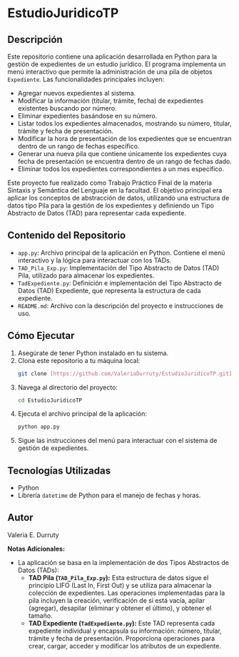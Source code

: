 # EstudioJuridicoTP

## Descripción

Este repositorio contiene una aplicación desarrollada en Python para la gestión de expedientes de un estudio jurídico. El programa implementa un menú interactivo que permite la administración de una pila de objetos `Expediente`. Las funcionalidades principales incluyen:

* Agregar nuevos expedientes al sistema.
* Modificar la información (titular, trámite, fecha) de expedientes existentes buscando por número.
* Eliminar expedientes basándose en su número.
* Listar todos los expedientes almacenados, mostrando su número, titular, trámite y fecha de presentación.
* Modificar la hora de presentación de los expedientes que se encuentran dentro de un rango de fechas específico.
* Generar una nueva pila que contiene únicamente los expedientes cuya fecha de presentación se encuentra dentro de un rango de fechas dado.
* Eliminar todos los expedientes correspondientes a un mes específico.

Este proyecto fue realizado como Trabajo Práctico Final de la materia Sintaxis y Semántica del Lenguaje en la facultad. El objetivo principal era aplicar los conceptos de abstracción de datos, utilizando una estructura de datos tipo Pila para la gestión de los expedientes y definiendo un Tipo Abstracto de Datos (TAD) para representar cada expediente.

## Contenido del Repositorio

* `app.py`: Archivo principal de la aplicación en Python. Contiene el menú interactivo y la lógica para interactuar con los TADs.
* `TAD_Pila_Exp.py`: Implementación del Tipo Abstracto de Datos (TAD) Pila, utilizado para almacenar los expedientes.
* `TadExpediente.py`: Definición e implementación del Tipo Abstracto de Datos (TAD) Expediente, que representa la estructura de cada expediente.
* `README.md`: Archivo con la descripción del proyecto e instrucciones de uso.

## Cómo Ejecutar

1.  Asegúrate de tener Python instalado en tu sistema.
2.  Clona este repositorio a tu máquina local:
    ```bash
    git clone [https://github.com/ValeriaDurruty/EstudioJuridicoTP.git]
    ```
3.  Navega al directorio del proyecto:
    ```bash
    cd EstudioJuridicoTP
    ```
4.  Ejecuta el archivo principal de la aplicación:
    ```bash
    python app.py
    ```
5.  Sigue las instrucciones del menú para interactuar con el sistema de gestión de expedientes.

## Tecnologías Utilizadas

* Python
* Librería `datetime` de Python para el manejo de fechas y horas.

## Autor

Valeria E. Durruty

**Notas Adicionales:**

* La aplicación se basa en la implementación de dos Tipos Abstractos de Datos (TADs):
    * **TAD Pila (`TAD_Pila_Exp.py`):** Esta estructura de datos sigue el principio LIFO (Last In, First Out) y se utiliza para almacenar la colección de expedientes. Las operaciones implementadas para la pila incluyen la creación, verificación de si está vacía, apilar (agregar), desapilar (eliminar y obtener el último), y obtener el tamaño.
    * **TAD Expediente (`TadExpediente.py`):** Este TAD representa cada expediente individual y encapsula su información: número, titular, trámite y fecha de presentación. Proporciona operaciones para crear, cargar, acceder y modificar los atributos de un expediente.
